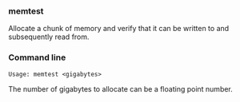 ### memtest

Allocate a chunk of memory and verify that it can be written to and subsequently read from.

### Command line

```
Usage: memtest <gigabytes>
```

The number of gigabytes to allocate can be a floating point number.
